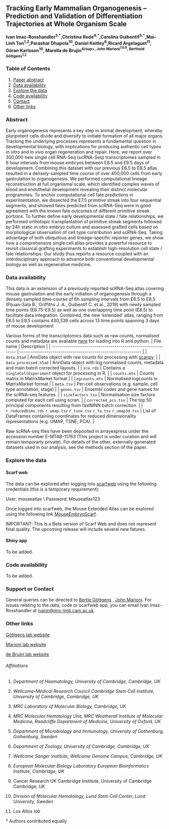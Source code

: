 ## Tracking Early Mammalian Organogenesis – Prediction and Validation of Differentiation Trajectories at Whole Organism Scale


**Ivan Imaz-Rosshandler<sup>3,\*</sup>,Christina Rode<sup>4,\*</sup>,Carolina Guibentif<sup>5,\*</sup>,Mai-Linh Ton<sup>1,2</sup>,Parashar Dhapola<sup>10</sup>, Daniel Keitley<sup>6</sup>,Ricard Argelaguet<sup>11</sup>, Göran Karlsson<sup>10</sup>, Marella de Brujin<sup>4/sup>, John Marioni<sup>7,8,9</sup>, Berthold Göttgens<sup>1,2</sup>**

### Table of Contents

1. [Paper abstract](#Abstract)
2. [Data availability](#Data-availability)
3. [Explore the data](#Explore-the-data)
4. [Code availability](#Code-availability)
5. [Contact](#Support-or-Contact)
6. [Other links](#Other-links)

   

### Abstract

Early organogenesis represents a key step in animal development, whereby pluripotent cells divide and diversify to initiate formation of all major organs. Tracking the underlying processes represents a fundamental question in developmental biology, with implications for producing authentic cell types in vitro and in vivo organ regeneration and repair. Here, we report over 300,000 new single cell RNA-Seq (scRNA-Seq) transcriptomes sampled in 6 hour intervals from mouse embryos between E8.5 and E9.5 days of development. Combining this dataset with our previous E6.5 to E8.5 atlas resulted in a densely-sampled time course of over 400,000 cells from early gastrulation to organogenesis. We performed computational lineage reconstruction at full organismal scale, which identified complex waves of blood and endothelial development revealing their distinct molecular programmes. To anchor computational cell fate predictions in experimentation, we dissected the E7.5 primitive streak into four sequential segments, and showed fates predicted from scRNA-Seq were in good agreement with the known fate outcomes of different primitive streak portions. To further define early developmental state / fate relationships, we performed orthotopic transplantation of primitive streak segments followed by 24h static in vitro embryo culture and assessed grafted cells based on morphological observation of cell type contribution and scRNA-Seq. Taking advantage of both ubiquitous and lineage-specific reporter genes, we show how a comprehensive single cell atlas provides a powerful resource to revisit classical grafting experiments to establish high-resolution cell state / fate relationships. Our study thus reports a resource coupled with an interdisciplinary approach to advance both conventional developmental biology as well as regenerative medicine.

### Data availability

This data is an extension of a previously reported scRNA-Seq atlas covering mouse gastrulation and the early initiation of organogenesis through a densely sampled time-course of 6h sampling intervals from E6.5 to E8.5 (Pijuan-Sala B., Griffiths J. A., Guibentif C. et al., 2019) with newly sampled time points (E8.75-E9.5) as well as one overlapping time point (E8.5) to facilitate data integration. Combined, the new ‘extended’ atlas, ranging from E6.5 to E9.5 contains 430,339 cells across 13 time points spanning 3 days of mouse development 

Various forms of the transcriptomics data such as raw counts, normalised counts and metadata are available [here](https://cloud.mrc-lmb.cam.ac.uk/s/yxq7FRtYsLyF3jQ) for loading into R and python. 
| File name                                                    | Description                                                  |
| ------------------------------------------------------------ | ------------------------------------------------------------ |
| `data.h5ad`                                                | AnnData object with raw counts for processing with [scanpy](https://scanpy.readthedocs.io/en/stable/index.html). |
| `data_processed.h5ad`                                                  | AnnData object with log normalised counts, metadata and main batch corrected layouts. |
| `sce.rds`                                                  | Contains a `SingleCellExperiment` object for processing in R. |
| `counts.mtx`                                               | Counts matrix in MatrixMarket format                         |
| `logcounts.mtx`                                            | Normalised logcounts in MatrixMarket format                  |
| `meta.tsv`                                                 | Per-cell observations (e.g. sample, cell type annotation, stage) |
| `genes.tsv`                                                | Ensembl codes and gene names for the scRNA-seq features.     |
| `sizefactors.tsv`                                          | Normalisation size factors computed for each cell using scran. |
| `corrected_pcs.tsv`                                        | The top 50 principal components resulting from fastMNN batch correction. |
| `r_reducedDims.rds` `r_umap.tsv` `r_tsne.tsv` `r_fa.tsv` `r_umap3d.tsv` | List of DataFrames containing coordinates for reduced dimensionality representations (e.g. UMAP, TSNE, PCA). |

Raw scRNA-seq files have been deposited in arrayexpress under the accession number E-MTAB-11763 (This project is under curation and will remain temporarly private). For details of the other, externally generated datasets used in our analysis, see the methods section of the paper. 

### Explore the data

#### Scarf web

The data can be explored after logging into [scarfweb](https://scarfweb.app/) using the following credentials (this is a temporary requirement):

User: mouseatlas \\
Password: Mouseatlas123

Once logged into scarfweb, the Mouse Extended Atlas can be explored using the following link
 [MouseEmbryoScarf](https://scarfweb.app/#/explorer/65fce9c2-2cc0-48b2-9376-7cbd9115f1a5).
 
IMPORTANT: This is a Beta version of Scarf Web and does not represent final quality. The upcoming release will include several new fatures.

#### Shiny app 

To be added. 

### Code availability

To be added.

### Support or Contact

General queries can be directed to [Bertie Göttgens](bg200@cam.ac.uk) , [John Marioni](mailto:marioni@ebi.ac.uk). For issues relating to the data, code or scarfweb app, you can email Ivan Imaz-Rosshandler at [ivanir@mrc-lmb.cam.ac.uk](mailto:ivanir@mrc-lmb.cam.ac.uk). 

### Other links

[Göttgens lab website](https://www.stemcells.cam.ac.uk/people/pi/gottgens)

[Marioni lab website](https://www.ebi.ac.uk/research-beta/marioni/)

[de Bruijn lab website](https://www.imm.ox.ac.uk/research/research-groups/de-bruijn-group-developmental-haematopoiesis)

###### Affiliations

1. *Department of Haematology, University of Cambridge, Cambridge, UK*

2. *Wellcome-Medical Research Council Cambridge Stem Cell Institute, University of Cambridge, Cambridge, UK*

3. *MRC Laboratory of Molecular Biology, Cambridge, UK* 

4. *MRC Molecular Hematology Unit, MRC Weatherall Institute of Molecular Medicine, Raadcliffe Department of Medicine, University of Oxford, UK*

5. *Department of Microbiology and Immunology, University of Gothenburg, Gothenburg, Sweden*

6. *Department of Zoology, University of Cambridge, Cambridge, UK*

7. *Wellcome Sanger Institute, Wellcome Genome Campus, Cambridge, UK*

8. *European Molecular Biology Laboratory European Bioinformatics Institute, Cambridge, UK*

9. Cancer Research UK Cambridge Institute, University of Cambridge Cambridge, UK

10. *Division of Molecular Hematology, Lund Stem Cell Center, Lund University, Sweden*

11. *Los Altos lab*

   \* Authors contributed equally

   
